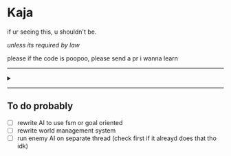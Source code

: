 # Kaja

if ur seeing this, u shouldn't be.

*unless its required by law*

please if the code is poopoo, please send a pr i wanna learn

---
<details>
  <summary></summary>
  <br>
  
  ![007](https://github.com/that-one-team/kaja/assets/15856376/c71bf55c-4173-452f-9760-f00d3feb1806)
</details>

---

## To do probably
- [ ] rewrite AI to use fsm or goal oriented
- [ ] rewrite world management system
- [ ] run enemy AI on separate thread (check first if it alreayd does that tho idk)
